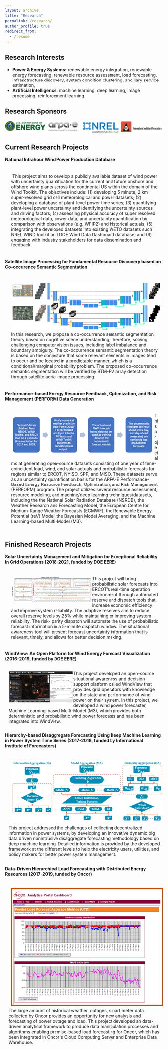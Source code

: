 ```yaml
---
layout: archive
title: "Research"
permalink: /research/
author_profile: true
redirect_from:
  - /resume
---
```


Research Interests
-------
* **Power & Energy Systems:** renewable energy integration, renewable energy forecasting, renewable resource assessment, load forecasting, infrasctructure discovery, system condition clustering, ancillary service estimation, 
* **Artificial Intelligence:** machine learning, deep learning, image processing, reinforcement learning.


Research Sponsors
------
<img src="/images/Sponsors.png" alt="drawing" width="900"/>

Current Research Projects
------
**National Intrahour Wind Power Production Database**
<div class="warning">
<p style='padding:0.7em; margin-left:0.7em; display: inline-block;'>
<img src="/images/NWPP.png" style="zoom:10%;  float:left; padding:0.7em"/>
This project aims to develop a publicly available dataset of wind power with uncertainty quantification for the current and future onshore and offshore wind plants across the continental US within the domain of the Wind Toolkit. The objectives include: (1) developing 5 minute, 2 km super-resolved grid cell meteorological and power datasets; (2) developing a database of plant-level power time series; (3) quantifying plant-level power uncertainty and identifying the uncertainty sources and driving factors; (4) assessing physical accuracy of super resolved meteorological data, power data, and uncertainty quantification by comparison with observations (e.g. WFIP2) and historical actuals; (5) integrating the developed datasets into existing WETO datasets such NREL WIND toolkit and DOE Wind Data Dashboard database; and (6) engaging with industry stakeholders for data dissemination and feedback.
</p>
</div>

**Satellite Image Processing for Fundamental Resource Discovery based on Co-occurence Semantic Segmentation**
<div class="warning">
<p style='padding:0.7em; margin-left:0.7em; display: inline-block;'>
<img src="/images/SatelliteImage.png" style="zoom:50%;  float:left; padding:0.7em"/>
In this research, we propose a co-occurrence semantic segmentation theory based on cognitive scene understanding, therefore, solving challenging computer vision issues, including label imbalance and boundary ambiguity. The co-occurrence semantic segmentation theory is based on the conjecture that some relevant elements in images tend to occur and be located in a predictable manner, which is a conditional/marginal probability problem. The proposed co-occurrence semantic segmentation will be verified by BTM-PV array detection through satellite aerial image processing.
</p>
</div>

**Performance-based Energy Resource Feedback, Optimization, and Risk Management (PERFORM) Data Generation**
<div class="warning">
<p style='padding:0.7em; margin-left:0.7em; display: inline-block;'>
<img src="/images/PERFORM.png" style="zoom:50%;  float:left; padding:0.7em"/>
This project aims at generating open-source datasets consisting of one year of time-coincident load, wind, and solar actuals and probabilistic forecasts for regions similar to ERCOT, NYISO, SPP, and MISO. These datasets serve as an uncertainty quantification basis for the ARPA-E Performance-Based Energy Resource Feedback, Optimization, and Risk Management (PERFORM) program. The project utilizes several resource assessment, resource modeling, and machine/deep learning techniques/datasets, including the the National Solar Radiation Database (NSRDB), the Weather Research and Forecasting Model, the European Centre for Medium-Range Weather Forecasts (ECMWF), the Renewable Energy Potential (reV) Model, the Bayesian Model Averaging, and the Machine Learning-based Multi-Model (M3). 
</p>
</div>


Finished Research Projects
------
**Solar Uncertainty Management and Mitigation for Exceptional Reliability in Grid Operations (2018-2021, funded by DOE EERE)**
<div class="warning">
<p style='padding:0.7em; margin-left:0.7em; display: inline-block;'>
<img src="/images/Framework_Summergo.png" style="zoom:25%;  float:left; padding:0.7em"/>
This project will bring probabilistic solar forecasts into ERCOT’s real-time operation environment through automated reserve and dispatch tools that increase economic efficiency and improve system reliability. The adaptive reserves aim to reduce overall reserve levels by 25% while maintaining or improving system reliability. The risk- parity dispatch will automate the use of probabilistic forecast information in a 5-minute dispatch window. The situational awareness tool will present forecast uncertainty information that is relevant, timely, and allows for better decision making.
</p>
</div>

**WindView: An Open Platform for Wind Energy Forecast Visualization (2016-2019, funded by DOE EERE)**
<div class="warning">
<p style='padding:0.1em; margin-left:0.7em; display: inline-block;'>
<img src="/images/WindView.png" style="zoom:20%;  float:left; padding:0.7em"/>
This project developed an open-source situational awareness and decision support platform called WindView that provides grid operators with knowledge on the state and performance of wind power on their system. In this project, we developed a wind power forecaster, Machine Learning-based Multi-Model (M3), which provides both deterministic and probabilistic wind power forecasts and has been integrated into WindView.
</p>
</div>


**Hierarchy-based Disaggregate Forecasting Using Deep Machine Learning in Power System Time Series (2017-2018, funded by International Institute of Forecasters)**
<div class="warning">
<p style='padding:0.1em; margin-left:0.7em; display: inline-block;'>
<img src="/images/Disagg.png" style="zoom:70%;  float:left; padding:0.7em"/>
This project addressed the challenges of collecting decentralized information in power systems, by developing an innovative dynamic big data driven nonintrusive disaggregate forecasting methodology based on deep machine learning. Detailed information is provided by the developed framework at the different levels to help the electricity users, utilities, and policy makers for better power system management. 
</p>
</div>


**Data-Driven Hierarchical Load Forecasting with Distributed Energy Resources (2017-2019, funded by Oncor)**
<div class="warning">
<p style='padding:0.1em; margin-left:0.7em; display: inline-block;'>
<img src="/images/Oncor_Dashboard.png" style="zoom:65%;  float:left; padding:0.7em"/>
The large amount of historical weather, outages, smart meter data collected by Oncor provides an opportunity for new analysis and forecasting of power outage and load. This project developed an data-driven analytical framework to produce data manipulation processes and algorithms enabling premise-based load forecasting for Oncor, which has been integrated in Oncor's Cloud Computing Server and Enterprise Data Warehouse. 
</p>
</div>




